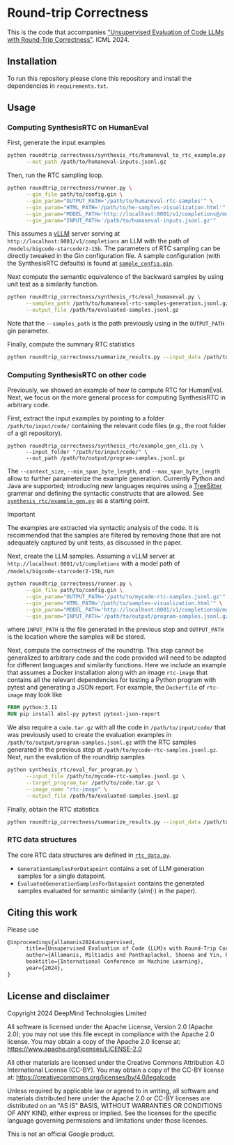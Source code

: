 # Round-trip Correctness

This is the code that accompanies ["Unsupervised Evaluation of Code LLMs with Round-Trip Correctness"](https://arxiv.org/abs/2402.08699). ICML 2024.

## Installation

To run this repository please clone this repository and install the dependencies
in `requirements.txt`.

## Usage

### Computing SynthesisRTC on HumanEval

First, generate the input examples

```bash
python roundtrip_correctness/synthesis_rtc/humaneval_to_rtc_example.py \
      --out_path /path/to/humaneval-inputs.jsonl.gz
```

Then, run the RTC sampling loop.

```bash
python roundtrip_correctness/runner.py \
      --gin_file path/to/config.gin \
      --gin_param="OUTPUT_PATH='/path/to/humaneval-rtc-samples'" \
      --gin_param="HTML_PATH='/path/to/he-samples-visualization.html'" \
      --gin_param="MODEL_PATH='http://localhost:8001/v1/completions@/models/bigcode-starcoder2-15b'" \
      --gin_param="INPUT_PATH='/path/to/humaneval-inputs.jsonl.gz'"
```
This assumes a [vLLM](https://docs.vllm.ai/en/latest/) server serving at `http://localhost:8001/v1/completions`
an LLM with the path of `/models/bigcode-starcoder2-15b`.
The parameters of RTC sampling can be directly tweaked in the Gin configuration file.
A sample configuration (with the SynthesisRTC defaults) is found at
[`sample_config.gin`](./sample_config.gin).


Next compute the semantic equivalence of the backward samples by using unit
test as a similarity function.

```bash
python roundtrip_correctness/synthesis_rtc/eval_humaneval.py \
      --samples_path /path/to/humaneval-rtc-samples-generation.jsonl.gz \
      --output_file /path/to/evaluated-samples.jsonl.gz
```
Note that the `--samples_path` is the path previously using in the `OUTPUT_PATH`
gin parameter.

Finally, compute the summary RTC statistics

```bash
python roundtrip_correctness/summarize_results.py --input_data /path/to/evaluated-samples.jsonl.gz
```

### Computing SynthesisRTC on other code
Previously, we showed an example of how to compute RTC for HumanEval. Next,
we focus on the more general process for computing SynthesisRTC in arbitrary
code.

First, extract the input examples by pointing to a folder `/path/to/input/code/`
containing the relevant code files (e.g., the root folder of a git repository).

```
python roundtrip_correctness/synthesis_rtc/example_gen_cli.py \
      --input_folder "/path/to/input/code/" \
      --out_path /path/to/output/program-samples.jsonl.gz
```
The `--context_size`, `--min_span_byte_length`, and `--max_span_byte_length`
allow to further parameterize the example generation. Currently Python and Java
are supported; introducing new languages requires using a
[TreeSitter](https://tree-sitter.github.io/tree-sitter/) grammar and defining
the syntactic constructs that are allowed. See
[`synthesis_rtc/example_gen.py`](synthesis_rtc/example_gen.py) as a starting
point.

> [!IMPORTANT]
> The examples are extracted via syntactic analysis of the code.
> It is recommended that the samples are filtered by removing those that are
> not adequately captured by unit tests, as discussed in the paper.

Next, create the LLM samples. Assuming a vLLM server
at `http://localhost:8001/v1/completions` with a model path of `/models/bigcode-starcoder2-15b`, run

```bash
python roundtrip_correctness/runner.py \
      --gin_file path/to/config.gin \
      --gin_param="OUTPUT_PATH='/path/to/mycode-rtc-samples.jsonl.gz'" \
      --gin_param="HTML_PATH='/path/to/samples-visualization.html'" \
      --gin_param="MODEL_PATH='http://localhost:8001/v1/completions@/models/bigcode-starcoder2-15b'" \
      --gin_param="INPUT_PATH='/path/to/output/program-samples.jsonl.gz'"
```
where `INPUT_PATH` is the file generated in the previous step and `OUTPUT_PATH`
is the location where the samples will be stored.

Next, compute the correctness of the roundtrip. This step cannot
be generalized to arbitrary code and the code provided will need to be adapted
for different languages and similarity functions.
Here we include an example that assumes
a Docker installation along with an image `rtc-image` that contains all the relevant dependencies for
testing a Python program with pytest and generating a JSON report.
For example, the `Dockerfile` of `rtc-image` may look like

```Dockerfile
FROM python:3.11
RUN pip install absl-py pytest pytest-json-report
```

We also require a `code.tar.gz` with all the code in `/path/to/input/code/`
that was previously used to create the evaluation examples in `/path/to/output/program-samples.jsonl.gz`
with the RTC samples generated in the previous step at `/path/to/mycode-rtc-samples.jsonl.gz`.
Next, run the evalution of the roundtrip samples

```bash
python synthesis_rtc/eval_for_program.py \
      --input_file /path/to/mycode-rtc-samples.jsonl.gz \
      --target_program_tar /path/to/code.tar.gz \
      --image_name "rtc-image" \
      --output_file /path/to/evaluated-samples.jsonl.gz
```

Finally, obtain the RTC statistics

```bash
python roundtrip_correctness/summarize_results.py --input_data /path/to/evaluated-samples.jsonl.gz
```


### RTC data structures
The core RTC data structures are defined in [`rtc_data.py`](./rtc_data.py).

* `GenerationSamplesForDatapoint` contains a set of LLM generation samples for
      a single datapoint.
* `EvaluatedGenerationSamplesForDatapoint` contains the generated samples
      evaluated for semantic similarity ($sim(\cdot)$ in the paper).

## Citing this work

Please use

```latex
@inproceedings{allamanis2024unsupervised,
      title={Unsupervised Evaluation of Code {LLM}s with Round-Trip Correctness},
      author={Allamanis, Miltiadis and Panthaplackel, Sheena and Yin, Pengcheng},
      booktitle={International Conference on Machine Learning},
      year={2024},
}
```

## License and disclaimer

Copyright 2024 DeepMind Technologies Limited

All software is licensed under the Apache License, Version 2.0 (Apache 2.0);
you may not use this file except in compliance with the Apache 2.0 license.
You may obtain a copy of the Apache 2.0 license at:
https://www.apache.org/licenses/LICENSE-2.0

All other materials are licensed under the Creative Commons Attribution 4.0
International License (CC-BY). You may obtain a copy of the CC-BY license at:
https://creativecommons.org/licenses/by/4.0/legalcode

Unless required by applicable law or agreed to in writing, all software and
materials distributed here under the Apache 2.0 or CC-BY licenses are
distributed on an "AS IS" BASIS, WITHOUT WARRANTIES OR CONDITIONS OF ANY KIND,
either express or implied. See the licenses for the specific language governing
permissions and limitations under those licenses.

This is not an official Google product.
